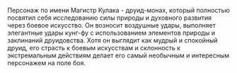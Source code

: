 Персонаж по имени Магистр Кулака - друид-монах, который полностью посвятил себя исследованию силы природы и духовного развития через боевое искусство. Он возносит воздушные удары, выполняет элегантные удары кунг-фу с использованием элементов природы и заклинаний друидовства. Хотя он выглядит как мудрый и спокойный друид, его страсть к боевым искусствам и склонность к экстремальным действиям делает его самый необычным и интересным персонажем на поле боя.